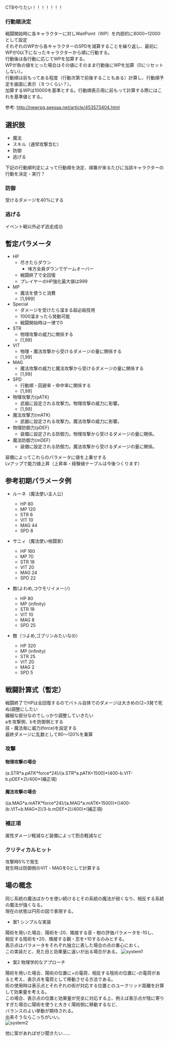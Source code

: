 CTBやりたい！！！！！！！

### 行動順決定

戦闘開始時に各キャラクターに対しWaitPoint（WP）を内部的に8000~12000として設定  
それぞれのWPから各キャラクターのSPDを減算することを繰り返し、最初にWPが0以下になったキャラクターから順に行動する。  
行動後は各行動に応じてWPを加算する。  
WPが負の値をとった場合はその値にそのまま行動後にWPを加算（0にリセットしない）。  
行動順は前もってある程度（行動次第で前後することもある）計算し、行動順予定を画面に表示（８つくらい？）。  
加算するWPは10000を基準とする。行動順表示用に前もって計算する際にはこれを基準値とする。  

参考: http://newrpg.seesaa.net/article/453573404.html

## 選択肢
 - 魔法
 - スキル（通常攻撃含む）
 - 防御
 - 逃げる

下記の行動順判定によって行動順を決定、順番が来るたびに当該キャラクターの行動を決定・実行？

### 防御
受けるダメージを40%にする

### 逃げる
イベント戦以外必ず逃走成功

## 暫定パラメータ
 - HP
    - 尽きたらダウン
        - 味方全員ダウンでゲームオーバー
    - 戦闘終了で全回復
    - プレイヤーのHP強化最大値は999
 - MP
    - 魔法を使うと消費
    - [1,999]
 - Special
    - ダメージを受けたら溜まる超必殺技用
    - 1000溜まったら発動可能
    - 戦闘開始時は一律で0
 - STR
    - 物理攻撃の威力に関係する
    - [1,99]
 - VIT
    - 物理・魔法攻撃から受けるダメージの量に関係する
    - [1,99]
 - MAG
    - 魔法攻撃の威力と魔法攻撃から受けるダメージの量に関係する
    - [1,99]
 - SPD
    - 行動順・回避率・命中率に関係する
    - [1,99]
 - 物理攻撃力(pATK)
    - 武器に設定される攻撃力。物理攻撃の威力に影響。
    - [1,99]
 - 魔法攻撃力(mATK)
    - 武器に設定される攻撃力。魔法攻撃の威力に影響。
 - 物理防御力(pDEF)
    - 装備に設定される防御力。物理攻撃から受けるダメージの量に関係。
 - 魔法防御力(mDEF)
    - 装備に設定される防御力。魔法攻撃から受けるダメージの量に関係。


装備によってこれらのパラメータに値を上乗せする  
Lvアップで能力値上昇（上昇率・経験値テーブルは今後つくります）

## 参考初期パラメータ例

 - ルーネ（魔法使い主人公）
    - HP 80
    - MP 120
    - STR 6
    - VIT 10
    - MAG 44
    - SPD 8

 - サニィ（魔法使い格闘家）
    - HP 160
    - MP 70
    - STR 18
    - VIT 20
    - MAG 24
    - SPD 22

 - 敵(よわめ,コウモリイメージ)
     - HP 80
     - MP (infinity)
     - STR 18
     - VIT 10
     - MAG 8
     - SPD 25

 - 敵（つよめ,ゴブリンみたいなの）
     - HP 320
     - MP (infinity)
     - STR 25
     - VIT 20
     - MAG 2
     - SPD 5

## 戦闘計算式（暫定）
戦闘終了でHPは全回復するのでバトル自体でのダメージは大きめの(2~3発で死ぬ)調整にしたい  
繊細な部分なのでしっかり調整していきたい  
aを攻撃側、bを防御側とする  
技・魔法毎に威力(force)を設定する  
最終ダメージに乱数として80～120%を乗算
### 攻撃
#### 物理攻撃の場合
(a.STR\*a.pATK\*force*24)/(a.STR\*a.pATK+1500)\*(400-b.VIT-b.pDEF\*2)/400\*(補正項)

#### 魔法攻撃の場合
((a.MAG\*a.mATK\*force*24)/(a.MAG\*a.mATK+1500))\*((400-(b.VIT+b.MAG\*2)/3-b.mDEF\*2)/400)\*(補正項)

### 補正項
属性ダメージ軽減など装備によって割合軽減など

### クリティカルヒット
攻撃時5\%で発生  
発生時は防御側のVIT・MAGを0として計算する

## 場の概念
同じ系統の魔法ばかりを使い続けるとその系統の魔法が弱くなり、相反する系統の魔法が強くなる。  
現在の状態は円形の図で表現する。  

 - 案1 シンプルな実装
 
陽術を用いた場合、陽術を-20、隣接する音・樹の評価パラメータを-10し、  
相反する陰術を+20、隣接する鋼・忍を+10するのみとする。  
表示点はパラメータをそれぞれ独立に表した場合の点の重心におく。  
この実装だと、見た目と効果量に違いが出る場合がある。
![system1](system1.png "system1")

 - 案2 物理学的なアプローチ

陽術を用いた場合、陽術の位置に+の電荷、相反する陰術の位置に-の電荷があると考え、表示点を電荷として移動させる方法である。  
術の使用時は表示点とそれぞれの術が対応する位置とのユークリッド距離を計算して効果量を考える。  
この場合、表示点の位置と効果量が完全に対応する上、例えば表示点が陰に寄りすぎた場合に陽術を使うと大きく陽術側に移動するなど、  
バランスのよい挙動が期待される。  
出来そうならこっちがいい。  
![system2](system2.png "system2")

他に案があればぜひ聞きたい......  